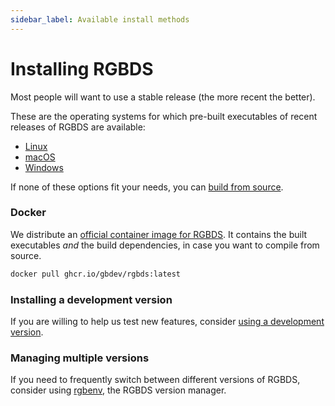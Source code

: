 ```yaml
---
sidebar_label: Available install methods
---
```


# Installing RGBDS

Most people will want to use a stable release (the more recent the better).

These are the operating systems for which pre-built executables of recent releases of RGBDS are available:
- [Linux](linux.md)
- [macOS](macos.md)
- [Windows](windows.md)

If none of these options fit your needs, you can [build from source](source.md).

### Docker

We distribute an [official container image for RGBDS](https://github.com/gbdev/rgbds/pkgs/container/rgbds).
It contains the built executables *and* the build dependencies, in case you want to compile from source.

```bash
docker pull ghcr.io/gbdev/rgbds:latest
```

### Installing a development version

If you are willing to help us test new features, consider [using a development version](master.md).

### Managing multiple versions

If you need to frequently switch between different versions of RGBDS, consider using [rgbenv](https://github.com/gbdev/rgbenv), the RGBDS version manager.
